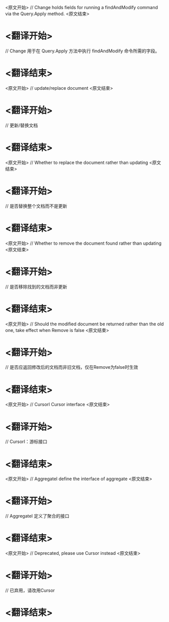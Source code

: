 
<原文开始>
// Change holds fields for running a findAndModify command via the Query.Apply method.
<原文结束>

# <翻译开始>
// Change 用于在 Query.Apply 方法中执行 findAndModify 命令所需的字段。
# <翻译结束>


<原文开始>
// update/replace document
<原文结束>

# <翻译开始>
// 更新/替换文档
# <翻译结束>


<原文开始>
// Whether to replace the document rather than updating
<原文结束>

# <翻译开始>
// 是否替换整个文档而不是更新
# <翻译结束>


<原文开始>
// Whether to remove the document found rather than updating
<原文结束>

# <翻译开始>
// 是否移除找到的文档而非更新
# <翻译结束>


<原文开始>
// Should the modified document be returned rather than the old one, take effect when Remove is false
<原文结束>

# <翻译开始>
// 是否应返回修改后的文档而非旧文档，仅在Remove为false时生效
# <翻译结束>


<原文开始>
// CursorI Cursor interface
<原文结束>

# <翻译开始>
// CursorI：游标接口
# <翻译结束>


<原文开始>
// AggregateI define the interface of aggregate
<原文结束>

# <翻译开始>
// AggregateI 定义了聚合的接口
# <翻译结束>


<原文开始>
// Deprecated, please use Cursor instead
<原文结束>

# <翻译开始>
// 已弃用，请改用Cursor
# <翻译结束>

